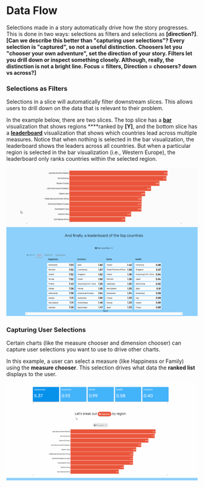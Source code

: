 # Data Flow

Selections made in a story automatically drive how the story progresses. This is done in two ways: selections as filters and selections as **\[direction?\]**. **\[Can we describe this better than "capturing user selections"? Every selection is "captured", so not a useful distinction.  Choosers let you "chooser your own adventure", set the direction of your story. Filters let you drill down or inspect something closely. Although, really, the distinction is not a bright line. Focus = filters, Direction = choosers? down vs across?\]**

### Selections as Filters

Selections in a slice will automatically filter downstream slices. This allows users to drill down on the data that is relevant to their problem. 

In the example below, there are two slices. The top slice has a [**bar**](../authoring-apps/story-designer/charts/ranked-list.md) visualization that shows regions ****ranked by **\[Y\]**, and the bottom slice has a [**leaderboard**](../authoring-apps/story-designer/charts/leaderboard.md) visualization that shows which countries lead across multiple measures. Notice that when nothing is selected in the bar visualization, the leaderboard shows the leaders across all countries. But when a particular region is selected in the bar visualization \(i.e., Western Europe\), the leaderboard only ranks countries within the selected region. 

![Selections in slices above filter slices below](../.gitbook/assets/data_flow_viz.gif)

### Capturing User Selections

Certain charts \(like the measure chooser and dimension chooser\) can capture user selections you want to use to drive other charts.   
  
In this example, a user can select a measure \(like Happiness or Family\) using the **measure chooser**. This selection drives what data the **ranked list** displays to the user. 

![](../.gitbook/assets/data_flow_dim.gif)



